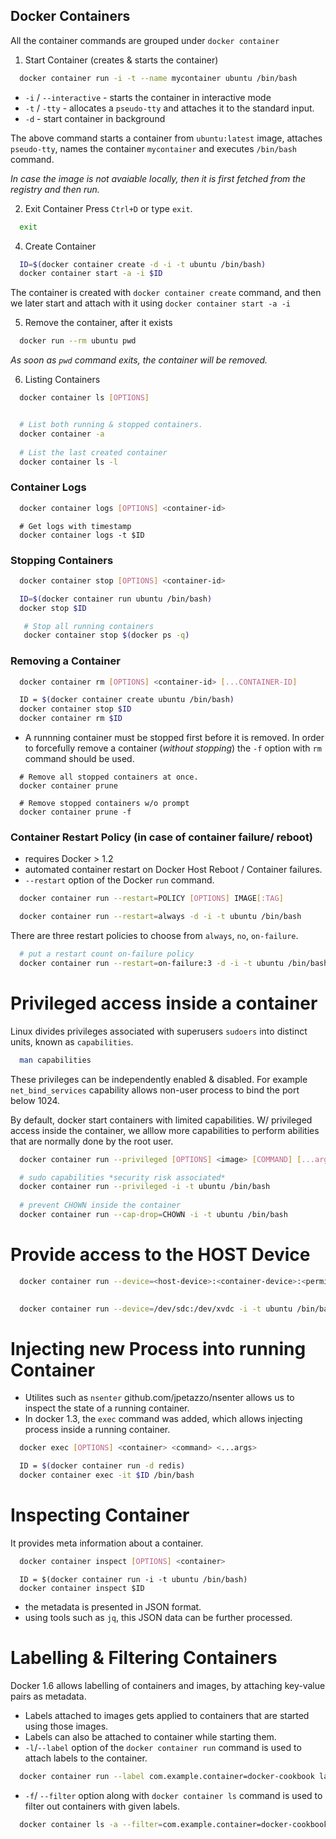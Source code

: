 ## Docker Containers

All the container commands are grouped under `docker container`

1. Start Container (creates & starts the container)

```bash
  docker container run -i -t --name mycontainer ubuntu /bin/bash
```

* `-i` / `--interactive` - starts the container in interactive mode
* `-t` / `-tty` - allocates a `pseudo-tty` and attaches it to the standard input. 
* `-d` - start container in background

The above command starts a container from `ubuntu:latest` image, attaches `pseudo-tty`, names the container `mycontainer` and executes `/bin/bash` command.

*In case the image is not avaiable locally, then it is first fetched from the registry and then run.*

2. Exit Container 
Press `Ctrl+D` or type `exit`.

```bash
  exit
```

4. Create Container 

```bash
  ID=$(docker container create -d -i -t ubuntu /bin/bash)
  docker container start -a -i $ID
```

The container is created with `docker container create` command, and then we later start and attach with it using `docker container start -a -i`  

5. Remove the container, after it exists

```bash
  docker run --rm ubuntu pwd
```

*As soon as `pwd` command exits, the container will be removed.*

6. Listing Containers 

```bash
  docker container ls [OPTIONS]
```
 
```bash

  # List both running & stopped containers.
  docker container -a
  
  # List the last created container
  docker container ls -l
```

### Container Logs

```bash
  docker container logs [OPTIONS] <container-id>
```

```
  # Get logs with timestamp
  docker container logs -t $ID
```

### Stopping Containers

```bash
  docker container stop [OPTIONS] <container-id>
```

```bash
  ID=$(docker container run ubuntu /bin/bash)
  docker stop $ID
```

```bash
   # Stop all running containers
   docker container stop $(docker ps -q)
```

### Removing a Container

```bash
  docker container rm [OPTIONS] <container-id> [...CONTAINER-ID]
```

```bash
  ID = $(docker container create ubuntu /bin/bash)
  docker container stop $ID
  docker container rm $ID
```

- A runnning container must be stopped first before it is removed. In order to forcefully remove a container (*without stopping*) the `-f` option with `rm` command should be used. 

```
  # Remove all stopped containers at once.
  docker container prune
  
  # Remove stopped containers w/o prompt
  docker container prune -f
```

### Container Restart Policy (in case of container failure/ reboot)

- requires Docker > 1.2
- automated container restart on Docker Host Reboot / Container failures.
- `--restart` option of the Docker `run` command.

```bash
  docker container run --restart=POLICY [OPTIONS] IMAGE[:TAG]
```

```bash
  docker container run --restart=always -d -i -t ubuntu /bin/bash
```

There are three restart policies to choose from `always`, `no`, `on-failure`.

```bash
  # put a restart count on-failure policy
  docker container run --restart=on-failure:3 -d -i -t ubuntu /bin/bash
```

# Privileged access inside a container

Linux divides privileges associated with superusers `sudoers` into distinct units, known as `capabilities`.

```bash
  man capabilities
```

These privileges can be independently enabled & disabled. For example `net_bind_services` capability allows non-user process to bind the port below 1024.

By default, docker start containers with limited capabilities. W/ privileged access inside the container, we alllow more capabilities to perform abilities that are normally done by the root user. 

```bash
  docker container run --privileged [OPTIONS] <image> [COMMAND] [...args]
```

```bash
  # sudo capabilities *security risk associated*
  docker container run --privileged -i -t ubuntu /bin/bash
  
  # prevent CHOWN inside the container
  docker container run --cap-drop=CHOWN -i -t ubuntu /bin/bash
```

# Provide access to the HOST Device

```bash
  docker container run --device=<host-device>:<container-device>:<permissions> [OPTIONS] <image> [COMMAND] [...ARG]
  
```

```bash
  docker container run --device=/dev/sdc:/dev/xvdc -i -t ubuntu /bin/bash
```

# Injecting new Process into running Container

- Utilites such as `nsenter` github.com/jpetazzo/nsenter allows us to inspect the state of a running container. 
- In docker 1.3, the `exec` command was added, which allows injecting process inside a running container.

```bash
  docker exec [OPTIONS] <container> <command> <...args>
```

```bash 
  ID = $(docker container run -d redis)
  docker container exec -it $ID /bin/bash
```

# Inspecting Container
It provides meta information about a container.

```bash
  docker container inspect [OPTIONS] <container>
```

```
  ID = $(docker container run -i -t ubuntu /bin/bash)
  docker container inspect $ID
```

- the metadata is presented in JSON format.
- using tools such as `jq`, this JSON data can be further processed.

# Labelling & Filtering Containers
Docker 1.6 allows labelling of containers and images, by attaching key-value pairs as metadata.

- Labels attached to images gets applied to containers that are started using those images. 
- Labels can also be attached to container while starting them. 
- `-l`/`--label` option of the `docker container run` command is used to attach labels to the container.

```bash
  docker container run --label com.example.container=docker-cookbook label-demo date
```

- `-f`/ `--filter` option along with `docker container ls` command is used to filter out containers with given labels. 

```bash
  docker container ls -a --filter=com.example.container=docker-cookbook
```